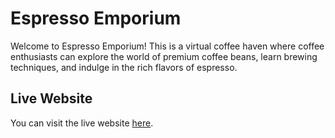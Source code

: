 # Espresso Emporium

Welcome to Espresso Emporium! This is a virtual coffee haven where coffee enthusiasts can explore the world of premium coffee beans, learn brewing techniques, and indulge in the rich flavors of espresso.

## Live Website

You can visit the live website [here](https://espresso-emporium-jihad.netlify.app/).
